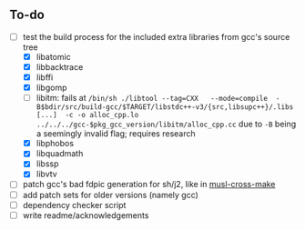 ## To-do
- [ ] test the build process for the included extra libraries from gcc's source tree
  - [x] libatomic
  - [x] libbacktrace
  - [x] libffi
  - [x] libgomp
  - [ ] libitm: fails at `/bin/sh ./libtool --tag=CXX   --mode=compile  -B$bdir/src/build-gcc/$TARGET/libstdc++-v3/{src,libsupc++}/.libs [...]  -c -o alloc_cpp.lo ../../../gcc-$pkg_gcc_version/libitm/alloc_cpp.cc` due to `-B` being a seemingly invalid flag; requires research
  - [x] libphobos
  - [x] libquadmath
  - [x] libssp
  - [x] libvtv
- [ ] patch gcc's bad fdpic generation for sh/j2, like in [musl-cross-make](https://github.com/richfelker/musl-cross-make)
- [ ] add patch sets for older versions (namely gcc)
- [ ] dependency checker script
- [ ] write readme/acknowledgements
